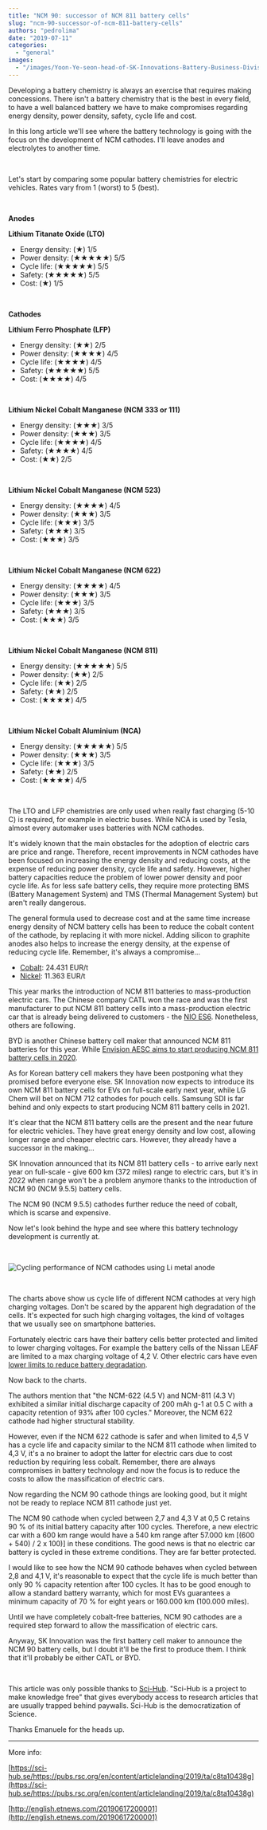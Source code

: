 ```yaml
---
title: "NCM 90: successor of NCM 811 battery cells"
slug: "ncm-90-successor-of-ncm-811-battery-cells"
authors: "pedrolima"
date: "2019-07-11"
categories: 
  - "general"
images: 
  - "/images/Yoon-Ye-seon-head-of-SK-Innovations-Battery-Business-Division.avif"
---
```


Developing a battery chemistry is always an exercise that requires making concessions. There isn't a battery chemistry that is the best in every field, to have a well balanced battery we have to make compromises regarding energy density, power density, safety, cycle life and cost.

In this long article we'll see where the battery technology is going with the focus on the development of NCM cathodes. I'll leave anodes and electrolytes to another time.

 

Let's start by comparing some popular battery chemistries for electric vehicles. Rates vary from 1 (worst) to 5 (best).

 

**Anodes**

**Lithium Titanate Oxide (LTO)**

- Energy density: (★) 1/5
- Power density: (★★★★★) 5/5
- Cycle life: (★★★★★) 5/5
- Safety: (★★★★★) 5/5
- Cost: (★) 1/5

 

**Cathodes**

**Lithium Ferro Phosphate (LFP)**

- Energy density: (★★) 2/5
- Power density: (★★★★) 4/5
- Cycle life: (★★★★) 4/5
- Safety: (★★★★★) 5/5
- Cost: (★★★★) 4/5

 

**Lithium Nickel Cobalt Manganese (NCM 333 or 111)**

- Energy density: (★★★) 3/5
- Power density: (★★★) 3/5
- Cycle life: (★★★★) 4/5
- Safety: (★★★★) 4/5
- Cost: (★★) 2/5

 

**Lithium Nickel Cobalt Manganese (NCM 523)**

- Energy density: (★★★★) 4/5
- Power density: (★★★) 3/5
- Cycle life: (★★★) 3/5
- Safety: (★★★) 3/5
- Cost: (★★★) 3/5

 

**Lithium Nickel Cobalt Manganese (NCM 622)**

- Energy density: (★★★★) 4/5
- Power density: (★★★) 3/5
- Cycle life: (★★★) 3/5
- Safety: (★★★) 3/5
- Cost: (★★★) 3/5

 

**Lithium Nickel Cobalt Manganese (NCM 811)**

- Energy density: (★★★★★) 5/5
- Power density: (★★) 2/5
- Cycle life: (★★) 2/5
- Safety: (★★) 2/5
- Cost: (★★★★) 4/5

 

**Lithium Nickel Cobalt Aluminium (NCA)**

- Energy density: (★★★★★) 5/5
- Power density: (★★★) 3/5
- Cycle life: (★★★) 3/5
- Safety: (★★) 2/5
- Cost: (★★★★) 4/5

 

The LTO and LFP chemistries are only used when really fast charging (5-10 C) is required, for example in electric buses. While NCA is used by Tesla, almost every automaker uses batteries with NCM cathodes.

It's widely known that the main obstacles for the adoption of electric cars are price and range. Therefore, recent improvements in NCM cathodes have been focused on increasing the energy density and reducing costs, at the expense of reducing power density, cycle life and safety. However, higher battery capacities reduce the problem of lower power density and poor cycle life. As for less safe battery cells, they require more protecting BMS (Battery Management System) and TMS (Thermal Management System) but aren't really dangerous.

The general formula used to decrease cost and at the same time increase energy density of NCM battery cells has been to reduce the cobalt content of the cathode, by replacing it with more nickel. Adding silicon to graphite anodes also helps to increase the energy density, at the expense of reducing cycle life. Remember, it's always a compromise...

- [Cobalt](http://www.infomine.com/investment/metal-prices/cobalt/): 24.431 EUR/t
- [Nickel](http://www.infomine.com/investment/metal-prices/nickel/): 11.363 EUR/t

This year marks the introduction of NCM 811 batteries to mass-production electric cars. The Chinese company CATL won the race and was the first manufacturer to put NCM 811 battery cells into a mass-production electric car that is already being delivered to customers - the [NIO ES6](/2019/06/20/nio-begins-deliveries-of-es6-with-ncm-811-battery/). Nonetheless, others are following.

BYD is another Chinese battery cell maker that announced NCM 811 batteries for this year. While [Envision AESC aims to start producing NCM 811 battery cells in 2020](/2019/05/07/envision-aesc-to-release-ncm-811-battery-cells-next-year/).

As for Korean battery cell makers they have been postponing what they promised before everyone else. SK Innovation now expects to introduce its own NCM 811 battery cells for EVs on full-scale early next year, while LG Chem will bet on NCM 712 cathodes for pouch cells. Samsung SDI is far behind and only expects to start producing NCM 811 battery cells in 2021.

It's clear that the NCM 811 battery cells are the present and the near future for electric vehicles. They have great energy density and low cost, allowing longer range and cheaper electric cars. However, they already have a successor in the making...

SK Innovation announced that its NCM 811 battery cells - to arrive early next year on full-scale - give 600 km (372 miles) range to electric cars, but it's in 2022 when range won't be a problem anymore thanks to the introduction of NCM 90 (NCM 9.5.5) battery cells.

The NCM 90 (NCM 9.5.5) cathodes further reduce the need of cobalt, which is scarse and expensive.

Now let's look behind the hype and see where this battery technology development is currently at.

 

![Cycling performance of NCM cathodes using Li metal anode](images/Cycling-performance-of-NCM-cathodes-using-Li-metal-anode.avif)

 

The charts above show us cycle life of different NCM cathodes at very high charging voltages. Don't be scared by the apparent high degradation of the cells. It's expected for such high charging voltages, the kind of voltages that we usually see on smartphone batteries.

Fortunately electric cars have their battery cells better protected and limited to lower charging voltages. For example the battery cells of the Nissan LEAF are limited to a max charging voltage of 4,2 V. Other electric cars have even [lower limits to reduce battery degradation](/2018/04/27/battery-charging-full-versus-partial/).

Now back to the charts.

The authors mention that "the NCM-622 (4.5 V) and NCM-811 (4.3 V) exhibited a similar initial discharge capacity of 200 mAh g-1 at 0.5 C with a capacity retention of 93% after 100 cycles." Moreover, the NCM 622 cathode had higher structural stability.

However, even if the NCM 622 cathode is safer and when limited to 4,5 V has a cycle life and capacity similar to the NCM 811 cathode when limited to 4,3 V, it's a no brainer to adopt the latter for electric cars due to cost reduction by requiring less cobalt. Remember, there are always compromises in battery technology and now the focus is to reduce the costs to allow the massification of electric cars.

Now regarding the NCM 90 cathode things are looking good, but it might not be ready to replace NCM 811 cathode just yet.

The NCM 90 cathode when cycled between 2,7 and 4,3 V at 0,5 C retains 90 % of its initial battery capacity after 100 cycles. Therefore, a new electric car with a 600 km range would have a 540 km range after 57.000 km \[(600 + 540) / 2 x 100)\] in these conditions. The good news is that no electric car battery is cycled in these extreme conditions. They are far better protected.

I would like to see how the NCM 90 cathode behaves when cycled between 2,8 and 4,1 V, it's reasonable to expect that the cycle life is much better than only 90 % capacity retention after 100 cycles. It has to be good enough to allow a standard battery warranty, which for most EVs guarantees a minimum capacity of 70 % for eight years or 160.000 km (100.000 miles).

Until we have completely cobalt-free batteries, NCM 90 cathodes are a required step forward to allow the massification of electric cars.

Anyway, SK Innovation was the first battery cell maker to announce the NCM 90 battery cells, but I doubt it'll be the first to produce them. I think that it'll probably be either CATL or BYD.

 

This article was only possible thanks to [Sci-Hub](https://sci-hub.se/). "Sci-Hub is a project to make knowledge free" that gives everybody access to research articles that are usually trapped behind paywalls. Sci-Hub is the democratization of Science.

Thanks Emanuele for the heads up.

---

More info:

[https://sci-hub.se/https://pubs.rsc.org/en/content/articlelanding/2019/ta/c8ta10438g](https://sci-hub.se/https://pubs.rsc.org/en/content/articlelanding/2019/ta/c8ta10438g)

[http://english.etnews.com/20190617200001](http://english.etnews.com/20190617200001)
